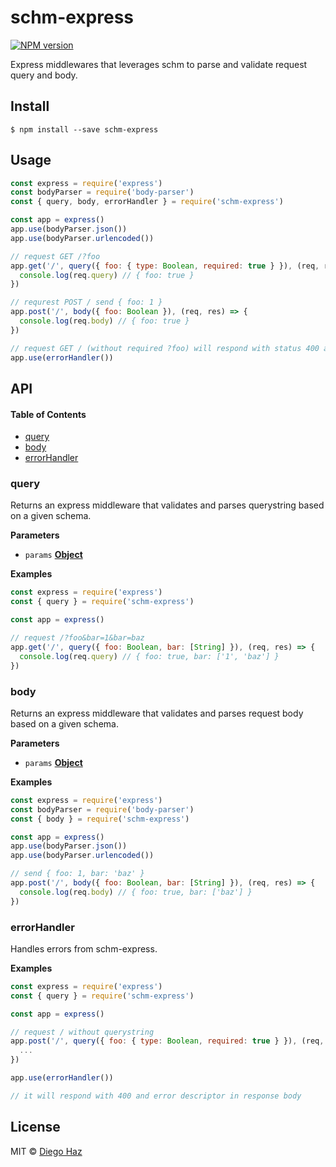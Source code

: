 # schm-express

[![NPM version](https://img.shields.io/npm/v/schm-express.svg?style=flat-square)](https://npmjs.org/package/schm-express)

Express middlewares that leverages schm to parse and validate request query and body.

## Install

    $ npm install --save schm-express

## Usage

```js
const express = require('express')
const bodyParser = require('body-parser')
const { query, body, errorHandler } = require('schm-express')

const app = express()
app.use(bodyParser.json())
app.use(bodyParser.urlencoded())

// request GET /?foo
app.get('/', query({ foo: { type: Boolean, required: true } }), (req, res) => {
  console.log(req.query) // { foo: true }
})

// requrest POST / send { foo: 1 }
app.post('/', body({ foo: Boolean }), (req, res) => {
  console.log(req.body) // { foo: true }
})

// request GET / (without required ?foo) will respond with status 400 and error descriptor on response body.
app.use(errorHandler())
```

## API

<!-- Generated by documentation.js. Update this documentation by updating the source code. -->

#### Table of Contents

-   [query](#query)
-   [body](#body)
-   [errorHandler](#errorhandler)

### query

Returns an express middleware that validates and parses querystring based
on a given schema.

**Parameters**

-   `params` **[Object](https://developer.mozilla.org/docs/Web/JavaScript/Reference/Global_Objects/Object)** 

**Examples**

```javascript
const express = require('express')
const { query } = require('schm-express')

const app = express()

// request /?foo&bar=1&bar=baz
app.get('/', query({ foo: Boolean, bar: [String] }), (req, res) => {
  console.log(req.query) // { foo: true, bar: ['1', 'baz'] }
})
```

### body

Returns an express middleware that validates and parses request body based
on a given schema.

**Parameters**

-   `params` **[Object](https://developer.mozilla.org/docs/Web/JavaScript/Reference/Global_Objects/Object)** 

**Examples**

```javascript
const express = require('express')
const bodyParser = require('body-parser')
const { body } = require('schm-express')

const app = express()
app.use(bodyParser.json())
app.use(bodyParser.urlencoded())

// send { foo: 1, bar: 'baz' }
app.post('/', body({ foo: Boolean, bar: [String] }), (req, res) => {
  console.log(req.body) // { foo: true, bar: ['baz'] }
})
```

### errorHandler

Handles errors from schm-express.

**Examples**

```javascript
const express = require('express')
const { query } = require('schm-express')

const app = express()

// request / without querystring
app.post('/', query({ foo: { type: Boolean, required: true } }), (req, res) => {
  ...
})

app.use(errorHandler())

// it will respond with 400 and error descriptor in response body
```

## License

MIT © [Diego Haz](https://github.com/diegohaz)
